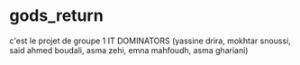 # gods_return
c'est le projet de groupe 1 IT DOMINATORS (yassine drira, mokhtar snoussi, said ahmed boudali, asma zehi, emna mahfoudh, asma ghariani)
